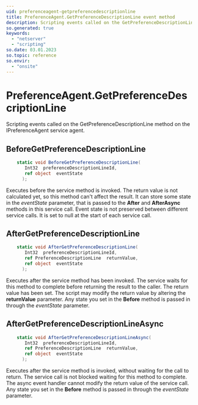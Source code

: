 ```yaml
---
uid: preferenceagent-getpreferencedescriptionline
title: PreferenceAgent.GetPreferenceDescriptionLine event method
description: Scripting events called on the GetPreferenceDescriptionLine method on the PreferenceAgent service agent.
so.generated: true
keywords:
  - "netserver"
  - "scripting"
so.date: 03.01.2023
so.topic: reference
so.envir:
  - "onsite"
---
```

# PreferenceAgent.GetPreferenceDescriptionLine

Scripting events called on the <see cref='M:SuperOffice.CRM.Services.IPreferenceAgent.GetPreferenceDescriptionLine'>GetPreferenceDescriptionLine</see> method on the <see cref='IPreferenceAgent'>IPreferenceAgent</see>  service agent.

## BeforeGetPreferenceDescriptionLine
```cs
    static void BeforeGetPreferenceDescriptionLine(
       Int32  preferenceDescriptionLineId,
       ref object  eventState
      );
```
Executes before the service method is invoked.
The return value is not calculated yet, so this method can't affect the result.
It can store some state in the *eventState* parameter, that is passed to the **After** and **AfterAsync** methods in this service call.
Event state is not preserved between different service calls. It is set to null at the start of each service call.
## AfterGetPreferenceDescriptionLine
```cs
    static void AfterGetPreferenceDescriptionLine(
       Int32  preferenceDescriptionLineId,
       ref PreferenceDescriptionLine  returnValue,
       ref object  eventState
      );
```
Executes after the service method has been invoked. The service waits for this method to complete before returning the result to the caller.
The return value has been set. The script may modify the return value by altering the **returnValue** parameter.
Any state you set in the **Before** method is passed in through the *eventState* parameter.
## AfterGetPreferenceDescriptionLineAsync
```cs
    static void AfterGetPreferenceDescriptionLineAsync(
       Int32  preferenceDescriptionLineId,
       ref PreferenceDescriptionLine  returnValue,
       ref object  eventState
      );
```
Executes after the service method is invoked, without waiting for the call to return.
The service call is not blocked waiting for this method to complete.
The async event handler cannot modify the return value of the service call.
Any state you set in the **Before** method is passed in through the *eventState* parameter.

